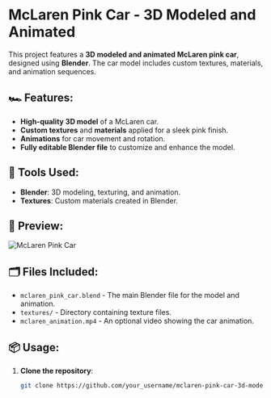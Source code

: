 # McLaren Pink Car - 3D Modeled and Animated

This project features a **3D modeled and animated McLaren pink car**, designed using **Blender**. The car model includes custom textures, materials, and animation sequences.

## 🏎️ Features:
- **High-quality 3D model** of a McLaren car.
- **Custom textures** and **materials** applied for a sleek pink finish.
- **Animations** for car movement and rotation.
- **Fully editable Blender file** to customize and enhance the model.

## 🔧 Tools Used:
- **Blender**: 3D modeling, texturing, and animation.
- **Textures**: Custom materials created in Blender.

## 🎥 Preview:
![McLaren Pink Car](https://github.com/Waruni9810/McLaren-Pink-Car---3D-Model-and-Animation/blob/main/Mc.gif)

## 🗂️ Files Included:
- `mclaren_pink_car.blend` - The main Blender file for the model and animation.
- `textures/` - Directory containing texture files.
- `mclaren_animation.mp4` - An optional video showing the car animation.

## 📦 Usage:
1. **Clone the repository**:
   ```bash
   git clone https://github.com/your_username/mclaren-pink-car-3d-model.git
